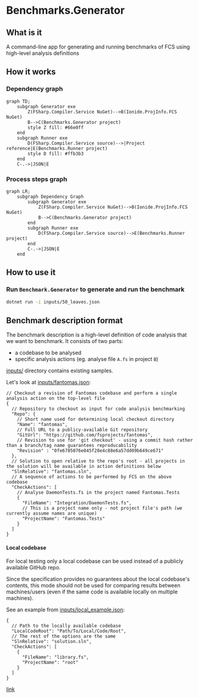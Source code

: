 # Benchmarks.Generator

## What is it
A command-line app for generating and running benchmarks of FCS using high-level analysis definitions

## How it works
### Dependency graph
```mermaid
graph TD;
    subgraph Generator exe
        Z(FSharp.Compiler.Service NuGet)-->B(Ionide.ProjInfo.FCS NuGet)
        B-->C(Benchmarks.Generator project)
        style Z fill: #66e0ff
    end
    subgraph Runner exe
        D(FSharp.Compiler.Service source)-->|Project reference|E(Benchmarks.Runner project)
        style D fill: #ffb3b3
    end
    C-.->|JSON|E
```
### Process steps graph
```mermaid
graph LR;
    subgraph Dependency Graph
        subgraph Generator exe
            Z(FSharp.Compiler.Service NuGet)-->B(Ionide.ProjInfo.FCS NuGet)
            B-->C(Benchmarks.Generator project)
        end
        subgraph Runner exe
            D(FSharp.Compiler.Service source)-->E(Benchmarks.Runner project)
        end
        C-.->|JSON|E
    end
```
## How to use it
### Run `Benchmark.Generator` to generate and run the benchmark
```bash
dotnet run -i inputs/50_leaves.json 
```

## Benchmark description format
The benchmark description is a high-level definition of code analysis that we want to benchmark. It consists of two parts:
- a codebase to be analysed
- specific analysis actions (eg. analyse file `A.fs` in project `B`)

[inputs/](inputs/) directory contains existing samples.

Let's look at [inputs/fantomas.json](inputs/fantomas.json):
```json5
// Checkout a revision of Fantomas codebase and perform a single analysis action on the top-level file
{
  // Repository to checkout as input for code analysis benchmarking
  "Repo": {
    // Short name used for determining local checkout directory
    "Name": "fantomas",
    // Full URL to a publicy-available Git repository
    "GitUrl": "https://github.com/fsprojects/fantomas",
    // Revision to use for 'git checkout' - using a commit hash rather than a branch/tag name guarantees reproducability
    "Revision" : "0fe6785076e045f28e4c88e6a57dd09b649ce671"
  },
  // Solution to open relative to the repo's root - all projects in the solution will be available in action definitions below
  "SlnRelative": "fantomas.sln",
  // A sequence of actions to be performed by FCS on the above codebase
  "CheckActions": [
    // Analyse DaemonTests.fs in the project named Fantomas.Tests
    {
      "FileName": "Integration/DaemonTests.fs",
      // This is a project name only - not project file's path (we currently assume names are unique)
      "ProjectName": "Fantomas.Tests"
    }
  ]
}
```
#### Local codebase
For local testing only a local codebase can be used instead of a publicly available GitHub repo.

Since the specification provides no guarantees about the local codebase's contents, this mode should not be used for comparing results between machines/users (even if the same code is available locally on multiple machines).

See an example from [inputs/local_example.json](inputs/local_example.json): 
```json5
{
  // Path to the locally available codebase
  "LocalCodeRoot": "Path/To/Local/Code/Root",
  // The rest of the options are the same
  "SlnRelative": "solution.sln",
  "CheckActions": [
    {
      "FileName": "library.fs",
      "ProjectName": "root"
    }
  ]
}
```



[link](#process-steps-graph)

